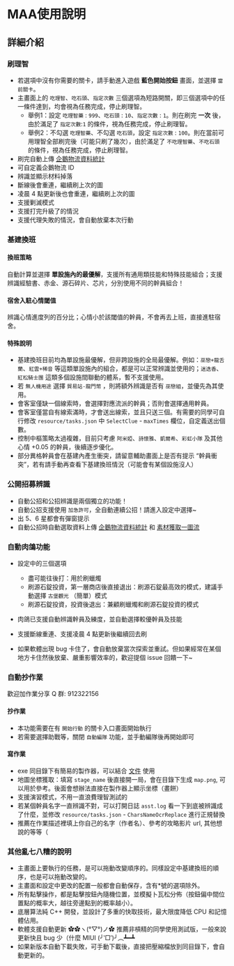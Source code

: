 # MAA使用說明

## 詳細介紹

### 刷理智

- 若選項中沒有你需要的關卡，請手動進入遊戲 **藍色開始按鈕** 畫面，並選擇 `當前關卡`。
- 主畫面上的 `吃理智`、`吃石頭`、`指定次數` 三個選項為短路開關，即三個選項中的任一條件達到，均會視為任務完成，停止刷理智。
  - 舉例1：設定 `吃理智藥` : `999`、`吃石頭` : `10`、`指定次數` : `1`。則在刷完 **一次** 後，由於滿足了 `指定次數`:`1` 的條件，視為任務完成，停止刷理智。
  - 舉例2：不勾選 `吃理智藥`、不勾選 `吃石頭`，設定 `指定次數` : `100`。則在當前可用理智全部刷完後（可能只刷了幾次），由於滿足了 `不吃理智藥`、`不吃石頭` 的條件，視為任務完成，停止刷理智。
- 刷完自動上傳 [企鵝物流資料統計](https://penguin-stats.cn/)
- 可自定義企鵝物流 ID
- 辨識並顯示材料掉落
- 斷線後會重連，繼續刷上次的圖
- 凌晨 4 點更新後也會重連，繼續刷上次的圖
- 支援剿滅模式
- 支援打完升級了的情況
- 支援代理失敗的情況，會自動放棄本次行動

### 基建換班

#### 換班策略

自動計算並選擇 **單設施內的最優解**，支援所有通用類技能和特殊技能組合；支援辨識經驗書、赤金、源石碎片、芯片，分別使用不同的幹員組合！

#### 宿舍入駐心情閾值

辨識心情進度列的百分比；心情小於該閾值的幹員，不會再去上班，直接進駐宿舍。

#### 特殊說明

- 基建換班目前均為單設施最優解，但非跨設施的全局最優解。例如：`巫戀+龍舌蘭`、`紅雲+稀音` 等這類單設施內的組合，都是可以正常辨識並使用的；`迷迭香`、`紅松騎士團` 這類多個設施間聯動的體系，暫不支援使用。
- 若 `無人機用途` 選擇 `貿易站-龍門幣` ，則將額外辨識是否有 `巫戀組`，並優先為其使用。
- 會客室僅缺一個線索時，會選擇對應流派的幹員；否則會選擇通用幹員。
- 會客室僅當自有線索滿時，才會送出線索，並且只送三個。有需要的同學可自行修改 `resource/tasks.json` 中 `SelectClue` - `maxTimes` 欄位，自定義送出個數。
- 控制中樞策略太過複雜，目前只考慮 `阿米婭`、`詩懷雅`、`凱爾希`、`彩虹小隊` 及其他心情 +0.05 的幹員，後續逐步優化。
- 部分異格幹員會在基建內產生衝突，請留意輔助畫面上是否有提示 “幹員衝突”，若有請手動再查看下基建換班情況（可能會有某個設施沒人）

### 公開招募辨識

- 自動公招和公招辨識是兩個獨立的功能！
- 自動公招支援使用 `加急許可`，全自動連續公招！請進入設定中選擇~
- 出 5、6 星都會有彈窗提示
- 自動公招時自動選取資料上傳 [企鵝物流資料統計](https://penguin-stats.cn/) 和 [素材獲取一圖流](https://yituliu.site/)

### 自動肉鴿功能

- 設定中的三個選項

  - 盡可能往後打：用於刷蠟燭
  - 刷源石錠投資，第一層商店後直接退出：刷源石錠最高效的模式，建議手動選擇 `古堡觀光` （簡單）模式
  - 刷源石錠投資，投資後退出：兼顧刷蠟燭和刷源石錠投資的模式

- 肉鴿已支援自動辨識幹員及練度，並自動選擇較優幹員及技能
- 支援斷線重連、支援凌晨 4 點更新後繼續回去刷
- 如果軟體出現 bug 卡住了，會自動放棄當次探索並重試。但如果經常在某個地方卡住然後放棄、嚴重影響效率的，歡迎提個 issue 回饋一下~

### 自動抄作業

歡迎加作業分享 Q 群: 912322156

#### 抄作業

- 本功能需要在有 `開始行動` 的關卡入口畫面開始執行
- 若需要選擇助戰等，關閉 `自動編隊` 功能，並手動編隊後再開始即可

#### 寫作業

- exe 同目錄下有簡易的製作器，可以結合 [文件](3.3-戰鬥流程協議.md) 使用
- 地圖坐標獲取：填寫 `stage_name` 後直接開一局，會在目錄下生成 `map.png`, 可以用於參考。後面會想辦法直接在製作器上顯示坐標（畫餅）
- 支援演習模式，不用一直浪費理智測試的
- 若某個幹員名字一直辨識不對，可以打開日誌 `asst.log` 看一下到底被辨識成了什麼，並修改 `resource/tasks.json` - `CharsNameOcrReplace` 進行正規替換
- 推薦在作業描述裡填上你自己的名字（作者名）、參考的攻略影片 url, 其他想說的等等（

### 其他亂七八糟的說明

- 主畫面上要執行的任務，是可以拖動改變順序的。同樣設定中基建換班的順序，也是可以拖動改變的。
- 主畫面和設定中更改的配置一般都會自動保存，含有*號的選項除外。
- 所有點擊操作，都是點擊按鈕內隨機位置，並模擬卜瓦松分佈（按鈕偏中間位置點的概率大，越往旁邊點到的概率越小）。
- 底層算法純 C++ 開發，並設計了多重的快取技術，最大限度降低 CPU 和記憶體佔用。
- 軟體支援自動更新 ✿✿ヽ(°▽°)ノ✿ 推薦非槓精的同學使用測試版，一般來說更新快且 bug 少（什麼 MIUI (╯‵□′)╯︵┻━┻
- 如果新版本自動下載失敗，可手動下載後，直接把壓縮檔放到同目錄下，會自動更新的。